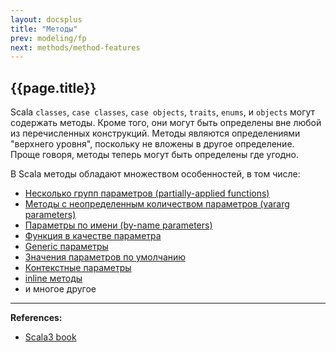 ```yaml
---
layout: docsplus
title: "Методы"
prev: modeling/fp
next: methods/method-features
---
```


## {{page.title}}

Scala `classes`, `case classes`, `case objects`, `traits`, `enums`, и `objects` могут содержать методы.
Кроме того, они могут быть определены вне любой из перечисленных конструкций.
Методы являются определениями "верхнего уровня", поскольку не вложены в другое определение. 
Проще говоря, методы теперь могут быть определены где угодно.

В Scala методы обладают множеством особенностей, в том числе:
- [Несколько групп параметров (partially-applied functions)](@DOC@methods/partially-applied-functions)
- [Методы с неопределенным количеством параметров (vararg parameters)](@DOC@methods/vararg-parameters)
- [Параметры по имени (by-name parameters)](@DOC@methods/by-name-parameter)
- [Функция в качестве параметра](@DOC@functions)
- [Generic параметры](@DOC@methods/generic-parameter)
- [Значения параметров по умолчанию](@DOC@methods/default-parameters)
- [Контекстные параметры](@DOC@abstractions/ca-using)
- [inline методы](@DOC@metaprogramming/inline)
- и многое другое

---

**References:**
- [Scala3 book](https://docs.scala-lang.org/scala3/book/methods-intro.html)
